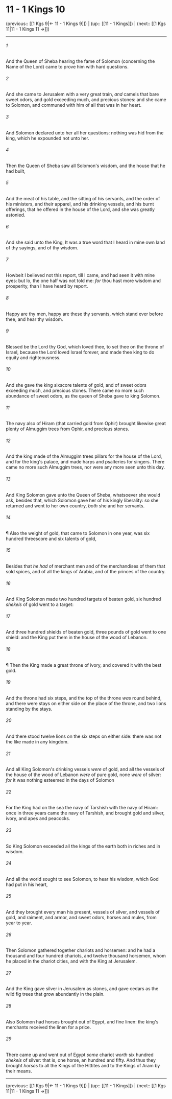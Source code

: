 # 11 - 1 Kings 10

(previous:: [[1 Kgs 9|← 11 - 1 Kings 9]]) | (up:: [[11 - 1 Kings]]) | (next:: [[1 Kgs 11|11 - 1 Kings 11 →]])

***


###### 1 
And the Queen of Sheba hearing the fame of Solomon (concerning the Name of the Lord) came to prove him with hard questions. 

###### 2 
And she came to Jerusalem with a very great train, _and_ camels that bare sweet odors, and gold exceeding much, and precious stones: and she came to Solomon, and communed with him of all that was in her heart. 

###### 3 
And Solomon declared unto her all her questions: nothing was hid from the king, which he expounded not unto her. 

###### 4 
Then the Queen of Sheba saw all Solomon's wisdom, and the house that he had built, 

###### 5 
And the meat of his table, and the sitting of his servants, and the order of his ministers, and their apparel, and his drinking vessels, and his burnt offerings, that he offered in the house of the Lord, and she was greatly astonied. 

###### 6 
And she said unto the King, It was a true word that I heard in mine own land of thy sayings, and of thy wisdom. 

###### 7 
Howbeit I believed not this report, till I came, and had seen it with mine eyes: but lo, the one half was not told me: _for_ thou hast more wisdom and prosperity, than I have heard by report. 

###### 8 
Happy are thy men, happy are these thy servants, which stand ever before thee, and hear thy wisdom. 

###### 9 
Blessed be the Lord thy God, which loved thee, to set thee on the throne of Israel, because the Lord loved Israel forever, and made thee king to do equity and righteousness. 

###### 10 
And she gave the king sixscore talents of gold, and of sweet odors exceeding much, and precious stones. There came no more such abundance of sweet odors, as the queen of Sheba gave to king Solomon. 

###### 11 
The navy also of Hiram (that carried gold from Ophir) brought likewise great plenty of Almuggim trees from Ophir, and precious stones. 

###### 12 
And the king made of the Almuggim trees pillars for the house of the Lord, and for the king's palace, and made harps and psalteries for singers. There came no more such Almuggim trees, nor were any more seen unto this day. 

###### 13 
And King Solomon gave unto the Queen of Sheba, whatsoever she would ask, besides that, which Solomon gave her of his kingly liberality: so she returned and went to her own country, _both_ she and her servants. 

###### 14 
¶ Also the weight of gold, that came to Solomon in one year, was six hundred threescore and six talents of gold, 

###### 15 
Besides that _he had_ of merchant men and of the merchandises of them that sold spices, and of all the kings of Arabia, and of the princes of the country. 

###### 16 
And King Solomon made two hundred targets of beaten gold, six hundred _shekels_ of gold went to a target: 

###### 17 
And three hundred shields of beaten gold, three pounds of gold went to one shield: and the King put them in the house of the wood of Lebanon. 

###### 18 
¶ Then the King made a great throne of ivory, and covered it with the best gold. 

###### 19 
And the throne had six steps, and the top of the throne _was_ round behind, and there were stays on either side on the place of the throne, and two lions standing by the stays. 

###### 20 
And there stood twelve lions on the six steps on either side: there was not the like made in any kingdom. 

###### 21 
And all King Solomon's drinking vessels _were_ of gold, and all the vessels of the house of the wood of Lebanon _were_ of pure gold, none _were_ of silver: _for_ it was nothing esteemed in the days of Solomon 

###### 22 
For the King had on the sea the navy of Tarshish with the navy of Hiram: once in three years came the navy of Tarshish, and brought gold and silver, ivory, and apes and peacocks. 

###### 23 
So King Solomon exceeded all the kings of the earth both in riches and in wisdom. 

###### 24 
And all the world sought to see Solomon, to hear his wisdom, which God had put in his heart, 

###### 25 
And they brought every man his present, vessels of silver, and vessels of gold, and raiment, and armor, and sweet odors, horses and mules, from year to year. 

###### 26 
Then Solomon gathered together chariots and horsemen: and he had a thousand and four hundred chariots, and twelve thousand horsemen, whom he placed in the chariot cities, and with the King at Jerusalem. 

###### 27 
And the King gave silver in Jerusalem as stones, and gave cedars as the wild fig trees that grow abundantly in the plain. 

###### 28 
Also Solomon had horses brought out of Egypt, and fine linen: the king's merchants received the linen for a price. 

###### 29 
There came up and went out of Egypt _some_ chariot _worth_ six hundred _shekels_ of silver: that is, one horse, an hundred and fifty. And thus they brought _horses_ to all the Kings of the Hittites and to the Kings of Aram by their means.

***

(previous:: [[1 Kgs 9|← 11 - 1 Kings 9]]) | (up:: [[11 - 1 Kings]]) | (next:: [[1 Kgs 11|11 - 1 Kings 11 →]])
